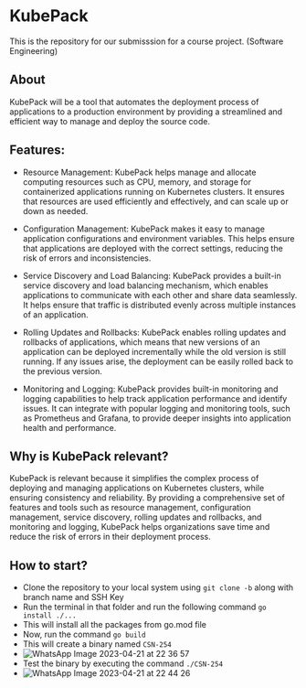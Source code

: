 # KubePack

This is the repository for our submisssion for a course project. (Software Engineering)

## About

KubePack will be a tool that automates the deployment process of applications to a production environment by providing a streamlined and efficient way to manage and deploy the source code.

## Features:
- Resource Management: KubePack helps manage and allocate computing resources such as CPU, memory, and storage for containerized applications running on Kubernetes clusters. It ensures that resources are used efficiently and effectively, and can scale up or down as needed.

- Configuration Management: KubePack makes it easy to manage application configurations and environment variables. This helps ensure that applications are deployed with the correct settings, reducing the risk of errors and inconsistencies.

- Service Discovery and Load Balancing: KubePack provides a built-in service discovery and load balancing mechanism, which enables applications to communicate with each other and share data seamlessly. It helps ensure that traffic is distributed evenly across multiple instances of an application.

- Rolling Updates and Rollbacks: KubePack enables rolling updates and rollbacks of applications, which means that new versions of an application can be deployed incrementally while the old version is still running. If any issues arise, the deployment can be easily rolled back to the previous version.

- Monitoring and Logging: KubePack provides built-in monitoring and logging capabilities to help track application performance and identify issues. It can integrate with popular logging and monitoring tools, such as Prometheus and Grafana, to provide deeper insights into application health and performance.

## Why is KubePack relevant?

KubePack is relevant because it simplifies the complex process of deploying and managing applications on Kubernetes clusters, while ensuring consistency and reliability. By providing a comprehensive set of features and tools such as resource management, configuration management, service discovery, rolling updates and rollbacks, and monitoring and logging, KubePack helps organizations save time and reduce the risk of errors in their deployment process.

## How to start?

- Clone the repository to your local system using `git clone -b` along with branch name and SSH Key
- Run the terminal in that folder and run the following command `go install ./...`
- This will install all the packages from go.mod file
- Now, run the command `go build`
- This will create a binary named `CSN-254`
- ![WhatsApp Image 2023-04-21 at 22 36 57](https://user-images.githubusercontent.com/52401356/233698104-11e69724-6f8c-4720-8b68-e592204c00bc.jpg)
- Test the binary by executing the command `./CSN-254`
- ![WhatsApp Image 2023-04-21 at 22 44 26](https://user-images.githubusercontent.com/52401356/233698160-aa48a052-72d7-42fc-ba3b-5cd64067b572.jpg)


